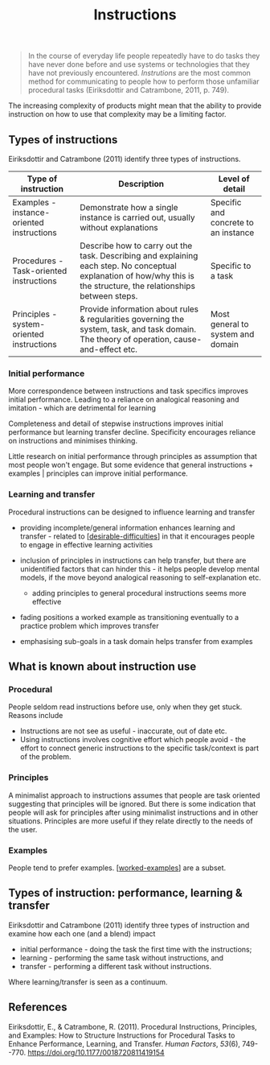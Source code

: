 ﻿---
backlinks:
- title: Computing
  url: /memex/sense/computing/computing.html
- title: CSER Maths in Schools - Practices and pedagogies
  url: /memex/sense/Teaching/Mathematics/cser-mooc/cser-practices-and-pedagogies.html
tags: computing, teaching-digital-technology, teaching, documentation
title: Instructions
type: note
---
> In the course of everyday life people repeatedly have to do tasks they have never done before and use systems or technologies that they have not previously encountered. _Instrutions_ are the most common method for communicating to people how to perform those unfamiliar procedural tasks (Eiriksdottir and Catrambone, 2011, p. 749).

The increasing complexity of products might mean that the ability to provide instruction on how to use that complexity may be a limiting factor.

## Types of instructions

Eiriksdottir and Catrambone (2011) identify three types of instructions.

| Type of instruction | Description | Level of detail |
| --- | --- | --- |
| Examples - instance-oriented instructions | Demonstrate how a single instance is carried out, usually without explanations | Specific and concrete to an instance |
| Procedures - Task-oriented instructions | Describe how to carry out the task. Describing and explaining each step. No conceptual explanation of how/why this is the structure, the relationships between steps. | Specific to a task |
| Principles - system-oriented instructions | Provide information about rules & regularities governing the system, task, and task domain. The theory of operation, cause-and-effect etc. | Most general to system and domain |

### Initial performance

More correspondence between instructions and task specifics improves initial performance. Leading to a reliance on analogical reasoning and imitation - which are detrimental for learning

Completeness and detail of stepwise instructions improves initial performance but learning transfer decline. Specificity encourages reliance on instructions and minimises thinking.

Little research on initial performance through principles as assumption that most people won't engage. But some evidence that general instructions + examples | principles can improve initial performance.

### Learning and transfer

Procedural instructions can be designed to influence learning and transfer

- providing incomplete/general information enhances learning and transfer - related to [[desirable-difficulties]] in that it encourages people to engage in effective learning activities
- inclusion of principles in instructions can help transfer, but there are unidentified factors that can hinder this - it helps people develop mental models, if the move beyond analogical reasoning to self-explanation etc.

    - adding principles to general procedural instructions seems more effective
- fading positions a worked example as transitioning eventually to a practice problem which improves transfer
- emphasising sub-goals in a task domain helps transfer from examples

## What is known about instruction use

### Procedural

People seldom read instructions before use, only when they get stuck. Reasons include

- Instructions are not see as useful - inaccurate, out of date etc.
- Using instructions involves cognitive effort which people avoid - the effort to connect generic instructions to the specific task/context is part of the problem.

### Principles

A minimalist approach to instructions assumes that people are task oriented suggesting that principles will be ignored. But there is some indication that people will ask for principles after using minimalist instructions and in other situations. Principles are more useful if they relate directly to the needs of the user.

### Examples

People tend to prefer examples. [[worked-examples]] are a subset.

## Types of instruction: performance, learning & transfer

Eiriksdottir and Catrambone (2011) identify three types of instruction and examine how each one (and a blend) impact 

- initial performance - doing the task the first time with the instructions; 
- learning - performing the same task without instructions, and 
- transfer - performing a different task without instructions.

Where learning/transfer is seen as a continuum.



## References

Eiriksdottir, E., & Catrambone, R. (2011). Procedural Instructions, Principles, and Examples: How to Structure Instructions for Procedural Tasks to Enhance Performance, Learning, and Transfer. *Human Factors*, *53*(6), 749--770. <https://doi.org/10.1177/0018720811419154>

[//begin]: # "Autogenerated link references for markdown compatibility"
[desirable-difficulties]: ../Learning/desirable-difficulties "Desirable difficulties"
[worked-examples]: ../Teaching/worked-examples "Worked examples"
[//end]: # "Autogenerated link references"